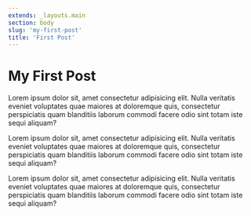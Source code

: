```yaml
---
extends: _layouts.main
section: body
slug: 'my-first-post'
title: 'First Post'
---
```


# My First Post
Lorem ipsum dolor sit, amet consectetur adipisicing elit. Nulla veritatis eveniet voluptates quae maiores at doloremque quis, consectetur perspiciatis quam blanditiis laborum commodi facere odio sint totam iste sequi aliquam?

Lorem ipsum dolor sit, amet consectetur adipisicing elit. Nulla veritatis eveniet voluptates quae maiores at doloremque quis, consectetur perspiciatis quam blanditiis laborum commodi facere odio sint totam iste sequi aliquam?

Lorem ipsum dolor sit, amet consectetur adipisicing elit. Nulla veritatis eveniet voluptates quae maiores at doloremque quis, consectetur perspiciatis quam blanditiis laborum commodi facere odio sint totam iste sequi aliquam?
